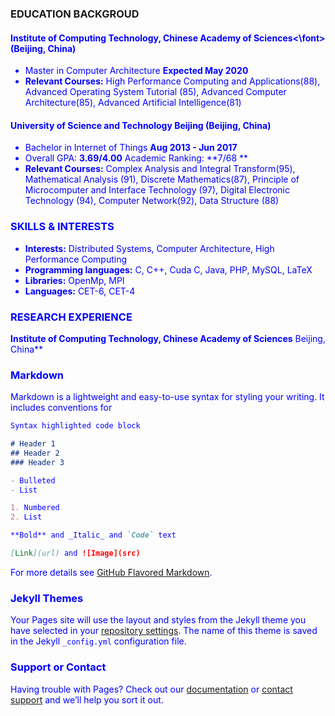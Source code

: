 ### EDUCATION BACKGROUD
#### <font color=blue>**Institute of Computing Technology, Chinese Academy of Sciences**<\font> **(Beijing, China)**
* Master in Computer Architecture                  **Expected May 2020**
* **Relevant Courses:** High Performance Computing and Applications(88), Advanced Operating System Tutorial (85), Advanced Computer
Architecture(85), Advanced Artificial Intelligence(81)
#### **University of Science and Technology Beijing**                    **(Beijing, China)**
* Bachelor in Internet of Things                     **Aug 2013 - Jun 2017**
* Overall GPA: **3.69/4.00**      Academic Ranking: **7/68 **
* **Relevant Courses:** Complex Analysis and Integral Transform(95), Mathematical Analysis (91), Discrete Mathematics(87), Principle of
Microcomputer and Interface Technology (97), Digital Electronic Technology (94), Computer Network(92), Data Structure (88)
### SKILLS & INTERESTS
* **Interests:** Distributed Systems, Computer Architecture, High Performance Computing
* **Programming languages:** C, C++, Cuda C, Java, PHP, MySQL, LaTeX
* **Libraries:** OpenMp, MPI
* **Languages:** CET-6, CET-4

### RESEARCH EXPERIENCE
**Institute of Computing Technology, Chinese Academy of Sciences** Beijing, China**
### Markdown

Markdown is a lightweight and easy-to-use syntax for styling your writing. It includes conventions for

```markdown
Syntax highlighted code block

# Header 1
## Header 2
### Header 3

- Bulleted
- List

1. Numbered
2. List

**Bold** and _Italic_ and `Code` text

[Link](url) and ![Image](src)
```

For more details see [GitHub Flavored Markdown](https://guides.github.com/features/mastering-markdown/).

### Jekyll Themes

Your Pages site will use the layout and styles from the Jekyll theme you have selected in your [repository settings](https://github.com/lwiser/longtan.github.io/settings). The name of this theme is saved in the Jekyll `_config.yml` configuration file.

### Support or Contact

Having trouble with Pages? Check out our [documentation](https://help.github.com/categories/github-pages-basics/) or [contact support](https://github.com/contact) and we’ll help you sort it out.
